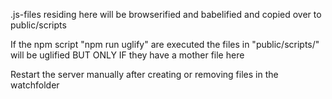 
.js-files residing here will be browserified and babelified and copied over to public/scripts


If the npm script "npm run uglify" are executed the files in "public/scripts/" will be uglified BUT ONLY IF they have a mother file here

Restart the server manually after creating or removing files in the watchfolder

